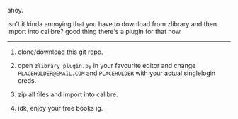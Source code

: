 ahoy.

isn't it kinda annoying that you have to download from zlibrary and then import into calibre? good thing there's a plugin for that now.

---

1. clone/download this git repo.

2. open `zlibrary_plugin.py` in your favourite editor and change `PLACEHOLDER@EMAIL.COM` and `PLACEHOLDER` with your actual singlelogin creds.

3. zip all files and import into calibre.

4. idk, enjoy your free books ig.
